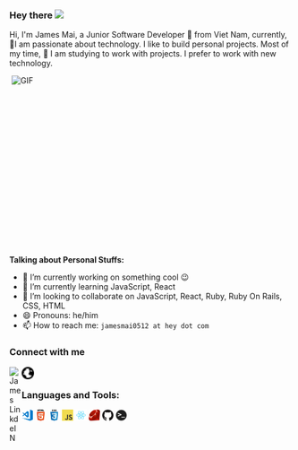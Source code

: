 
### Hey there <img src="https://media.giphy.com/media/hvRJCLFzcasrR4ia7z/giphy.gif" width="25px">

Hi, I'm James Mai, a Junior Software Developer 🚀 from Viet Nam, currently, 🙍I am passionate about technology. I like to build personal projects. Most of my time, 👨 I am studying to work with projects. I prefer to work with new technology. 

<img align="right" alt="GIF" src="https://github.com/abhisheknaiidu/abhisheknaiidu/blob/master/code.gif?raw=true" width="500" height="320" />
 
**Talking about Personal Stuffs:**

- 🔭 I’m currently working on something cool 😉
- 🌱 I’m currently learning JavaScript, React
- 👯 I’m looking to collaborate on JavaScript, React, Ruby, Ruby On Rails, CSS, HTML
- 😄 Pronouns: he/him
- 📫 How to reach me: `jamesmai0512 at hey dot com`

### Connect with me 

<a href="https://www.linkedin.com/in/jamesmai0512/">
  <img align="left" alt="James LinkdeIN" width="22px" src="https://cdn.jsdelivr.net/npm/simple-icons@v3/icons/linkedin.svg" />
</a>
<a href="https://jamesmai.dev">
  <img align="left" alt="James Web" width="22px" src="https://raw.githubusercontent.com/iconic/open-iconic/master/svg/globe.svg" />
</a>

<br/>

### Languages and Tools:

<code><img height="20" src="https://raw.githubusercontent.com/github/explore/80688e429a7d4ef2fca1e82350fe8e3517d3494d/topics/visual-studio-code/visual-studio-code.png"></code>
<code><img height="20" src="https://raw.githubusercontent.com/github/explore/80688e429a7d4ef2fca1e82350fe8e3517d3494d/topics/html/html.png"></code>
<code><img height="20" src="https://raw.githubusercontent.com/github/explore/80688e429a7d4ef2fca1e82350fe8e3517d3494d/topics/css/css.png"></code>
<code><img height="20" src="https://raw.githubusercontent.com/github/explore/80688e429a7d4ef2fca1e82350fe8e3517d3494d/topics/javascript/javascript.png"></code>
<code><img height="20" src="https://raw.githubusercontent.com/github/explore/80688e429a7d4ef2fca1e82350fe8e3517d3494d/topics/react/react.png"></code>
<code><img height="20" src="https://raw.githubusercontent.com/github/explore/80688e429a7d4ef2fca1e82350fe8e3517d3494d/topics/ruby/ruby.png"></code>
<code><img height="20" src="https://raw.githubusercontent.com/github/explore/78df643247d429f6cc873026c0622819ad797942/topics/github/github.png"></code>
<code><img height="20" src="https://raw.githubusercontent.com/github/explore/80688e429a7d4ef2fca1e82350fe8e3517d3494d/topics/terminal/terminal.png"></code>



